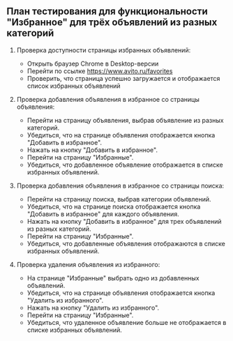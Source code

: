 ## План тестирования для функциональности "Избранное" для трёх объявлений из разных категорий

1. Проверка доступности страницы избранных объявлений:
   - Открыть браузер Chrome в Desktop-версии
   - Перейти по ссылке https://www.avito.ru/favorites
   - Проверить, что страница успешно загружается и отображается список избранных объявлений

2. Проверка добавления объявления в избранное со страницы объявления:
   - Перейти на страницу объявления, выбрав объявление из разных категорий.
   - Убедиться, что на странице объявления отображается кнопка "Добавить в избранное".
   - Нажать на кнопку "Добавить в избранное".
   - Перейти на страницу "Избранные".
   - Убедиться, что добавленное объявление отображается в списке избранных объявлений.

3. Проверка добавления объявления в избранное со страницы поиска:
   - Перейти на страницу поиска, выбрав категории объявлений.
   - Убедиться, что на странице поиска отображается кнопка "Добавить в избранное" для каждого объявления.
   - Нажать на кнопку "Добавить в избранное" для трех объявлений из разных категорий.
   - Перейти на страницу "Избранные".
   - Убедиться, что добавленные объявления отображаются в списке избранных объявлений.

4. Проверка удаления объявления из избранного:
   - На странице "Избранные" выбрать одно из добавленных объявлений.
   - Убедиться, что на странице объявления отображается кнопка "Удалить из избранного".
   - Нажать на кнопку "Удалить из избранного".
   - Перейти на страницу "Избранные".
   - Убедиться, что удаленное объявление больше не отображается в списке избранных объявлений.